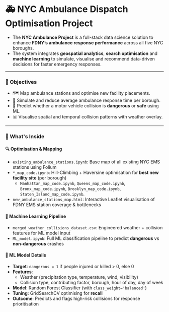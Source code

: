 # 🚑 NYC Ambulance Dispatch Optimisation Project

- The **NYC Ambulance Project** is a full-stack data science solution to enhance **FDNY’s ambulance response performance** across all five NYC boroughs.
- The system integrates **geospatial analytics**, **search optimisation** and **machine learning** to simulate, visualise and recommend data-driven decisions for faster emergency responses.

---

### 🎯 Objectives

- 🗺️ Map ambulance stations and optimise new facility placements.
- 🚦 Simulate and reduce average ambulance response time per borough.
- 🤖 Predict whether a motor vehicle collision is **dangerous** or **safe** using ML.
- 📊 Visualise spatial and temporal collision patterns with weather overlay.

---

### 📂 What's Inside

#### 🔍 Optimisation & Mapping
- `existing_ambulance_stations.ipynb`: Base map of all existing NYC EMS stations using Folium
- `*_map_code.ipynb`: Hill-Climbing + Haversine optimisation for **best new facility site** (per borough) 
  - `Manhattan_map_code.ipynb`, `Queens_map_code.ipynb`, `Bronx_map_code.ipynb`, `Brooklyn_map_code.ipynb`, `Staten_Island_map_code.ipynb`.
- `new_ambulance_stations_map.html`: Interactive Leaflet visualisation of FDNY EMS station coverage & bottlenecks

#### 🤖 Machine Learning Pipeline
- `merged_weather_collisions_dataset.csv`: Engineered weather + collision features for ML model input
- `ML_model.ipynb`: Full ML classification pipeline to predict **dangerous** vs **non-dangerous** crashes

#### 🧠 ML Model Details

- **Target**: `dangerous = 1` if people injured or killed > 0, else 0
- **Features**:
  - Weather (precipitation type, temperature, wind, visibility)
  - Collision type, contributing factor, borough, hour of day, day of week
- **Model**: Random Forest Classifier (with `class_weight='balanced'`)
- **Tuning**: GridSearchCV optimising for **recall**
- **Outcome**: Predicts and flags high-risk collisions for response prioritisation
